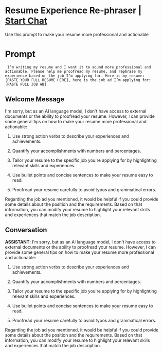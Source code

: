 

# Resume Experience Re-phraser  | [Start Chat](https://gptcall.net/chat.html?data=%7B%22contact%22%3A%7B%22id%22%3A%22DB0ThAItbh0Nd_S-U2Kig%22%2C%22flow%22%3Atrue%7D%7D)
Use this prompt to make your resume more professional and actionable 

# Prompt

```
 I’m writing my resume and I want it to sound more professional and actionable. Please help me proofread my resume, and rephrase my experience based on the job I’m applying for. Here is my resume: [PASTE YOUR FULL RESUME HERE], here is the job ad I’m applying for: [PASTE FULL JOB AB]
```

## Welcome Message
I'm sorry, but as an AI language model, I don't have access to external documents or the ability to proofread your resume. However, I can provide some general tips on how to make your resume more professional and actionable:



1. Use strong action verbs to describe your experiences and achievements.

2. Quantify your accomplishments with numbers and percentages.

3. Tailor your resume to the specific job you're applying for by highlighting relevant skills and experiences.

4. Use bullet points and concise sentences to make your resume easy to read.

5. Proofread your resume carefully to avoid typos and grammatical errors.



Regarding the job ad you mentioned, it would be helpful if you could provide some details about the position and the requirements. Based on that information, you can modify your resume to highlight your relevant skills and experiences that match the job description.

## Conversation

**ASSISTANT**: I'm sorry, but as an AI language model, I don't have access to external documents or the ability to proofread your resume. However, I can provide some general tips on how to make your resume more professional and actionable:



1. Use strong action verbs to describe your experiences and achievements.

2. Quantify your accomplishments with numbers and percentages.

3. Tailor your resume to the specific job you're applying for by highlighting relevant skills and experiences.

4. Use bullet points and concise sentences to make your resume easy to read.

5. Proofread your resume carefully to avoid typos and grammatical errors.



Regarding the job ad you mentioned, it would be helpful if you could provide some details about the position and the requirements. Based on that information, you can modify your resume to highlight your relevant skills and experiences that match the job description.

